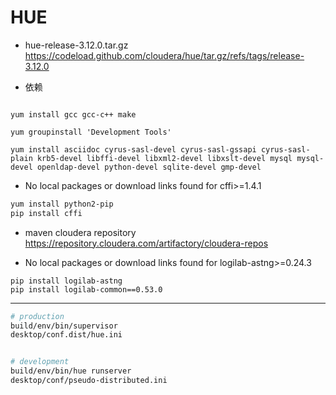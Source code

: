 # HUE



- hue-release-3.12.0.tar.gz
https://codeload.github.com/cloudera/hue/tar.gz/refs/tags/release-3.12.0



- 依赖

```

yum install gcc gcc-c++ make

yum groupinstall 'Development Tools'

yum install asciidoc cyrus-sasl-devel cyrus-sasl-gssapi cyrus-sasl-plain krb5-devel libffi-devel libxml2-devel libxslt-devel mysql mysql-devel openldap-devel python-devel sqlite-devel gmp-devel

```

- No local packages or download links found for cffi>=1.4.1
```sh
yum install python2-pip
pip install cffi

```


- maven cloudera repository
https://repository.cloudera.com/artifactory/cloudera-repos


- No local packages or download links found for logilab-astng>=0.24.3
```
pip install logilab-astng
pip install logilab-common==0.53.0
```


---
```sh
# production
build/env/bin/supervisor
desktop/conf.dist/hue.ini


# development
build/env/bin/hue runserver
desktop/conf/pseudo-distributed.ini

```